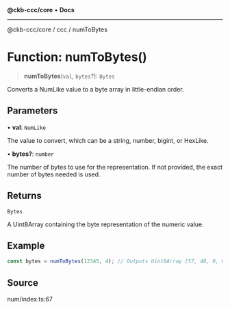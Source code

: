 **@ckb-ccc/core** • **Docs**

***

@ckb-ccc/core / ccc / numToBytes

# Function: numToBytes()

> **numToBytes**(`val`, `bytes`?): `Bytes`

Converts a NumLike value to a byte array in little-endian order.

## Parameters

• **val**: `NumLike`

The value to convert, which can be a string, number, bigint, or HexLike.

• **bytes?**: `number`

The number of bytes to use for the representation. If not provided, the exact number of bytes needed is used.

## Returns

`Bytes`

A Uint8Array containing the byte representation of the numeric value.

## Example

```typescript
const bytes = numToBytes(12345, 4); // Outputs Uint8Array [57, 48, 0, 0]
```

## Source

num/index.ts:67
